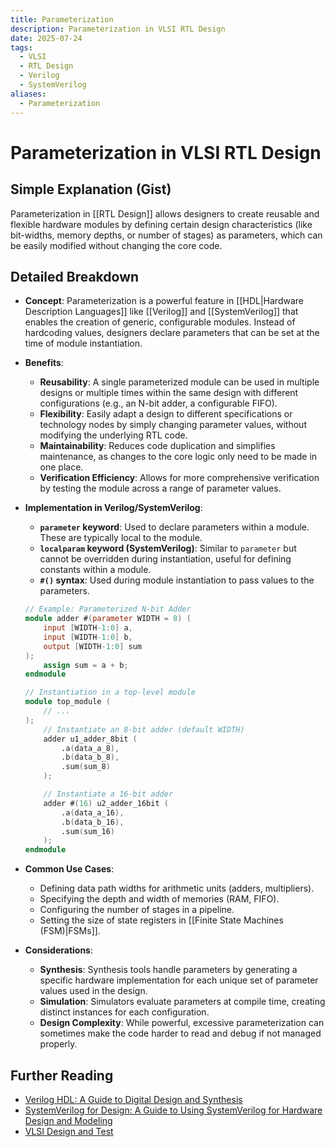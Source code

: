 ```yaml
---
title: Parameterization
description: Parameterization in VLSI RTL Design
date: 2025-07-24
tags:
  - VLSI
  - RTL Design
  - Verilog
  - SystemVerilog
aliases:
  - Parameterization
---
```


# Parameterization in VLSI RTL Design

## Simple Explanation (Gist)
Parameterization in [[RTL Design]] allows designers to create reusable and flexible hardware modules by defining certain design characteristics (like bit-widths, memory depths, or number of stages) as parameters, which can be easily modified without changing the core code.

## Detailed Breakdown

*   **Concept**: Parameterization is a powerful feature in [[HDL|Hardware Description Languages]] like [[Verilog]] and [[SystemVerilog]] that enables the creation of generic, configurable modules. Instead of hardcoding values, designers declare parameters that can be set at the time of module instantiation.

*   **Benefits**: 
    *   **Reusability**: A single parameterized module can be used in multiple designs or multiple times within the same design with different configurations (e.g., an N-bit adder, a configurable FIFO).
    *   **Flexibility**: Easily adapt a design to different specifications or technology nodes by simply changing parameter values, without modifying the underlying RTL code.
    *   **Maintainability**: Reduces code duplication and simplifies maintenance, as changes to the core logic only need to be made in one place.
    *   **Verification Efficiency**: Allows for more comprehensive verification by testing the module across a range of parameter values.

*   **Implementation in Verilog/SystemVerilog**: 
    *   **`parameter` keyword**: Used to declare parameters within a module. These are typically local to the module.
    *   **`localparam` keyword (SystemVerilog)**: Similar to `parameter` but cannot be overridden during instantiation, useful for defining constants within a module.
    *   **`#()` syntax**: Used during module instantiation to pass values to the parameters.

    ```verilog
    // Example: Parameterized N-bit Adder
    module adder #(parameter WIDTH = 8) (
        input [WIDTH-1:0] a,
        input [WIDTH-1:0] b,
        output [WIDTH-1:0] sum
    );
        assign sum = a + b;
    endmodule

    // Instantiation in a top-level module
    module top_module (
        // ...
    );
        // Instantiate an 8-bit adder (default WIDTH)
        adder u1_adder_8bit (
            .a(data_a_8),
            .b(data_b_8),
            .sum(sum_8)
        );

        // Instantiate a 16-bit adder
        adder #(16) u2_adder_16bit (
            .a(data_a_16),
            .b(data_b_16),
            .sum(sum_16)
        );
    endmodule
    ```

*   **Common Use Cases**: 
    *   Defining data path widths for arithmetic units (adders, multipliers).
    *   Specifying the depth and width of memories (RAM, FIFO).
    *   Configuring the number of stages in a pipeline.
    *   Setting the size of state registers in [[Finite State Machines (FSM)|FSMs]].

*   **Considerations**: 
    *   **Synthesis**: Synthesis tools handle parameters by generating a specific hardware implementation for each unique set of parameter values used in the design.
    *   **Simulation**: Simulators evaluate parameters at compile time, creating distinct instances for each configuration.
    *   **Design Complexity**: While powerful, excessive parameterization can sometimes make the code harder to read and debug if not managed properly.

## Further Reading

*   [Verilog HDL: A Guide to Digital Design and Synthesis](https://www.amazon.com/Verilog-HDL-Guide-Digital-Synthesis/dp/0130870709)
*   [SystemVerilog for Design: A Guide to Using SystemVerilog for Hardware Design and Modeling](https://www.amazon.com/SystemVerilog-Design-Hardware-Modeling-Verification/dp/0137033311)
*   [VLSI Design and Test](https://www.amazon.com/VLSI-Design-Test-S-K-Kataria/dp/818527403X)